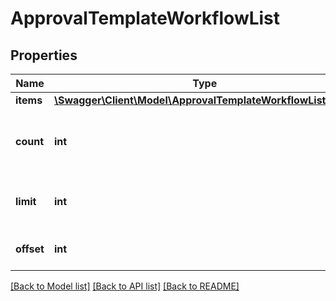 # ApprovalTemplateWorkflowList

## Properties
Name | Type | Description | Notes
------------ | ------------- | ------------- | -------------
**items** | [**\Swagger\Client\Model\ApprovalTemplateWorkflowListItem[]**](ApprovalTemplateWorkflowListItem.md) |  | [optional] 
**count** | **int** | The total amount of records in the entire collection. | [optional] 
**limit** | **int** | The amount of results, as requested. | [optional] 
**offset** | **int** | The starting index. | [optional] 

[[Back to Model list]](../README.md#documentation-for-models) [[Back to API list]](../README.md#documentation-for-api-endpoints) [[Back to README]](../README.md)


